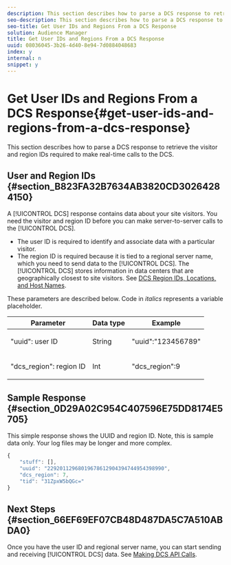 ```yaml
---
description: This section describes how to parse a DCS response to retrieve the visitor and region IDs required to make real-time calls to the DCS.
seo-description: This section describes how to parse a DCS response to retrieve the visitor and region IDs required to make real-time calls to the DCS.
seo-title: Get User IDs and Regions From a DCS Response
solution: Audience Manager
title: Get User IDs and Regions From a DCS Response
uuid: 08036045-3b26-4d40-8e94-7d0884048683
index: y
internal: n
snippet: y
---
```


# Get User IDs and Regions From a DCS Response{#get-user-ids-and-regions-from-a-dcs-response}

This section describes how to parse a DCS response to retrieve the visitor and region IDs required to make real-time calls to the DCS.

## User and Region IDs {#section_B823FA32B7634AB3820CD30264284150}

A [!UICONTROL DCS] response contains data about your site visitors. You need the visitor and region ID before you can make server-to-server calls to the [!UICONTROL DCS].

* The user ID is required to identify and associate data with a particular visitor. 
* The region ID is required because it is tied to a regional server name, which you need to send data to the [!UICONTROL DCS]. The [!UICONTROL DCS] stores information in data centers that are geographically closest to site visitors. See [DCS Region IDs, Locations, and Host Names](../../../c-api/dcs-intro/dcs-api-reference/dcs-regions.md#concept_01C1E017A6694D1EAF9BF65BFFA54091).

These parameters are described below. Code in *italics* represents a variable placeholder.

<table id="table_822C02D5978348DCB7153001882D397C"> 
 <thead> 
  <tr> 
   <th colname="col1" class="entry"> Parameter </th> 
   <th colname="col2" class="entry"> Data type </th> 
   <th colname="col3" class="entry"> Example </th> 
  </tr> 
 </thead>
 <tbody> 
  <tr> 
   <td colname="col1"> <p><span class="codeph">"uuid":<span class="varname"> user ID</span></span> </p> </td> 
   <td colname="col2"> <p>String </p> </td> 
   <td colname="col3"> <p> <span class="codeph"> "uuid":"123456789"</span> </p> </td> 
  </tr> 
  <tr> 
   <td colname="col1"> <p><span class="codeph">"dcs_region":<span class="varname"> region ID</span></span> </p> </td> 
   <td colname="col2"> <p>Int </p> </td> 
   <td colname="col3"> <p> <span class="codeph"> "dcs_region":9</span> </p> </td> 
  </tr> 
 </tbody> 
</table>

## Sample Response {#section_0D29A02C954C407596E75DD8174E5705}

This simple response shows the UUID and region ID. Note, this is sample data only. Your log files may be longer and more complex.

```js
{
    "stuff": [],
    "uuid": "22920112968019678612904394744954398990",
    "dcs_region": 7,
    "tid": "31ZpxW5bQGc="
}
```

## Next Steps {#section_66EF69EF07CB48D487DA5C7A510ABDA0}

Once you have the user ID and regional server name, you can start sending and receiving [!UICONTROL DCS] data. See [Making DCS API Calls](../../../c-api/dcs-intro/dcs-s2s/dcs-s2s-calls.md#concept_57686178E4174EE1A952E0E51BC8A52C). 
